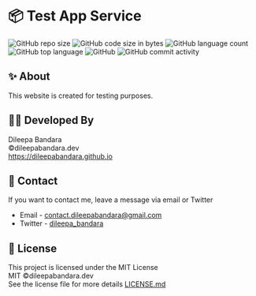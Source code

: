 # 📦 Test App Service

![GitHub repo size](https://img.shields.io/github/repo-size/dileepabandara/testappservice_xyz?color=red&label=repository%20size)
![GitHub code size in bytes](https://img.shields.io/github/languages/code-size/dileepabandara/testappservice_xyz?color=red)
![GitHub language count](https://img.shields.io/github/languages/count/dileepabandara/testappservice_xyz)
![GitHub top language](https://img.shields.io/github/languages/top/dileepabandara/testappservice_xyz)
![GitHub](https://img.shields.io/github/license/dileepabandara/testappservice_xyz?color=yellow)
![GitHub commit activity](https://img.shields.io/github/commit-activity/m/dileepabandara/testappservice_xyz?color=brightgreen&label=commits)

## ✨ About

This website is created for testing purposes.

## 👨‍💻 Developed By

Dileepa Bandara  
©dileepabandara.dev  
https://dileepabandara.github.io

## 💬 Contact

If you want to contact me, leave a message via email or Twitter

- Email - <contact.dileepabandara@gmail.com>
- Twitter - [dileepa_bandara](https://twitter.com/dileepa_bandara)

## 📜 License

This project is licensed under the MIT License  
MIT ©dileepabandara.dev  
See the license file for more details [LICENSE.md](https://github.com/dileepabandara/testappservice_xyz/blob/main/LICENSE)
